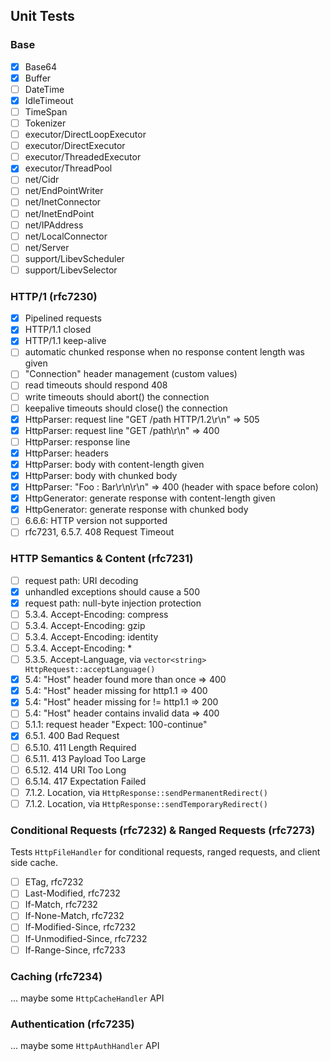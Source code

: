 
## Unit Tests

### Base

- [x] Base64
- [x] Buffer
- [ ] DateTime
- [x] IdleTimeout
- [ ] TimeSpan
- [ ] Tokenizer
- [ ] executor/DirectLoopExecutor
- [ ] executor/DirectExecutor
- [ ] executor/ThreadedExecutor
- [x] executor/ThreadPool
- [ ] net/Cidr
- [ ] net/EndPointWriter
- [ ] net/InetConnector
- [ ] net/InetEndPoint
- [ ] net/IPAddress
- [ ] net/LocalConnector
- [ ] net/Server
- [ ] support/LibevScheduler
- [ ] support/LibevSelector

### HTTP/1 (rfc7230)

- [x] Pipelined requests
- [x] HTTP/1.1 closed
- [x] HTTP/1.1 keep-alive
- [ ] automatic chunked response when no response content length was given
- [ ] "Connection" header management (custom values)
- [ ] read timeouts should respond 408
- [ ] write timeouts should abort() the connection
- [ ] keepalive timeouts should close() the connection
- [x] HttpParser: request line "GET /path HTTP/1.2\r\n" => 505
- [x] HttpParser: request line "GET /path\r\n" => 400
- [ ] HttpParser: response line
- [x] HttpParser: headers
- [x] HttpParser: body with content-length given
- [x] HttpParser: body with chunked body
- [x] HttpParser: "Foo : Bar\r\n\r\n" => 400 (header with space before colon)
- [x] HttpGenerator: generate response with content-length given
- [x] HttpGenerator: generate response with chunked body
- [ ] 6.6.6: HTTP version not supported
- [ ] rfc7231, 6.5.7. 408 Request Timeout

### HTTP Semantics & Content (rfc7231)

- [ ] request path: URI decoding
- [x] unhandled exceptions should cause a 500
- [x] request path: null-byte injection protection
- [ ] 5.3.4. Accept-Encoding: compress
- [ ] 5.3.4. Accept-Encoding: gzip
- [ ] 5.3.4. Accept-Encoding: identity
- [ ] 5.3.4. Accept-Encoding: *
- [ ] 5.3.5. Accept-Language, via `vector<string> HttpRequest::acceptLanguage()`
- [x] 5.4: "Host" header found more than once => 400
- [x] 5.4: "Host" header missing for http1.1 => 400
- [x] 5.4: "Host" header missing for != http1.1 => 200
- [ ] 5.4: "Host" header contains invalid data => 400
- [ ] 5.1.1: request header "Expect: 100-continue"
- [x] 6.5.1. 400 Bad Request
- [ ] 6.5.10. 411 Length Required
- [ ] 6.5.11. 413 Payload Too Large
- [ ] 6.5.12. 414 URI Too Long
- [ ] 6.5.14. 417 Expectation Failed
- [ ] 7.1.2.  Location, via `HttpResponse::sendPermanentRedirect()`
- [ ] 7.1.2.  Location, via `HttpResponse::sendTemporaryRedirect()`

### Conditional Requests (rfc7232) & Ranged Requests (rfc7273)

Tests `HttpFileHandler` for conditional requests, ranged requests,
and client side cache.

- [ ] ETag, rfc7232
- [ ] Last-Modified, rfc7232
- [ ] If-Match, rfc7232
- [ ] If-None-Match, rfc7232
- [ ] If-Modified-Since, rfc7232
- [ ] If-Unmodified-Since, rfc7232
- [ ] If-Range-Since, rfc7233

### Caching (rfc7234)

... maybe some `HttpCacheHandler` API

### Authentication (rfc7235)

... maybe some `HttpAuthHandler` API

